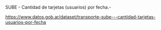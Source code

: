 SUBE - Cantidad de tarjetas (usuarios) por fecha.-

https://www.datos.gob.ar/dataset/transporte-sube---cantidad-tarjetas-usuarios-por-fecha